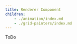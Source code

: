 ```yaml
---
title: Renderer Component
children:
    - ./animation/index.md
    - ./grid-painters/index.md
---
```


ToDo
